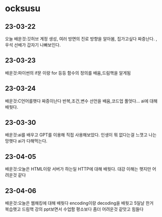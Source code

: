 # ocksusu
## 23-03-22
오늘 배운것:깃허브 계정 생성, 여러 방면의 진로 방향을 알아봄, 집가고싶다 짜증난다. , 우석 선배가 갑자기 나빠보인다.
## 23-03-23
배운것:파이썬의 if문 이랑 for 등등 함수의 정의를 배움,드림핵을 알게됨
## 23-03-24
배운것:C언어를햇다 짜증이난다 반복,조건,변수 선언을 배움,코드업 풀엇다... ai에 대해 배웟다.
## 23-03-30
배운것:ai를 배우고 GPT를 이용해 직접 사용해보았다. 인생이 뭐 없다는걸 느꼇고 나는 망햇다 ai가 다해먹는다.
## 23-04-05
배운것:오늘은 HTML이랑 서버가 하는일 HTTP에 대해 배웟다. 대강 이해는 햇지만 어려운것 같다
## 23-04-06
배운것:오늘은 웹해킹에 대해 배웟다 encoding이랑 decoding을 배웟고 5일날 한거 복습햇고 드림핵 강의 ppt보면서 수업함 평소보다 좀더 어려운것 같앗고 힘들다
